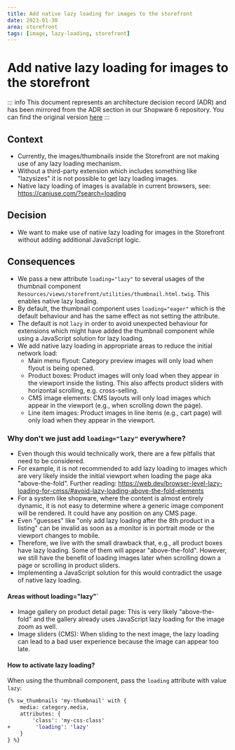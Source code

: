 ```yaml
---
title: Add native lazy loading for images to the storefront
date: 2023-01-30
area: storefront
tags: [image, lazy-loading, storefront]
---
```


# Add native lazy loading for images to the storefront

::: info
This document represents an architecture decision record (ADR) and has been mirrored from the ADR section in our Shopware 6 repository.
You can find the original version [here](https://github.com/shopware/shopware/blob/trunk/adr/2023-01-30-image-lazy-loading.md)
:::

## Context

* Currently, the images/thumbnails inside the Storefront are not making use of any lazy loading mechanism. 
* Without a third-party extension which includes something like "lazysizes" it is not possible to get lazy loading images.
* Native lazy loading of images is available in current browsers, see: https://caniuse.com/?search=loading

## Decision

* We want to make use of native lazy loading for images in the Storefront without adding additional JavaScript logic.

## Consequences

* We pass a new attribute `loading="lazy"` to several usages of the thumbnail component `Resources/views/storefront/utilities/thumbnail.html.twig`. This enables native lazy loading.
* By default, the thumbnail component uses `loading="eager"` which is the default behaviour and has the same effect as not setting the attribute.
* The default is not `lazy` in order to avoid unexpected behaviour for extensions which might have added the thumbnail component while using a JavaScript solution for lazy loading.
* We add native lazy loading in appropriate areas to reduce the initial network load:
    * Main menu flyout: Category preview images will only load when flyout is being opened.
    * Product boxes: Product images will only load when they appear in the viewport inside the listing. This also affects product sliders with horizontal scrolling, e.g. cross-selling.
    * CMS image elements: CMS layouts will only load images which appear in the viewport (e.g., when scrolling down the page).
    * Line item images: Product images in line items (e.g., cart page) will only load when they appear in the viewport.

### Why don't we just add `loading="lazy"` everywhere?

* Even though this would technically work, there are a few pitfalls that need to be considered. 
* For example, it is not recommended to add lazy loading to images which are very likely inside the initial viewport when loading the page aka "above-the-fold". Further reading: https://web.dev/browser-level-lazy-loading-for-cmss/#avoid-lazy-loading-above-the-fold-elements
* For a system like shopware, where the content is almost entirely dynamic, it is not easy to determine where a generic image component will be rendered. It could have any position on any CMS page.
* Even "guesses" like "only add lazy loading after the 8th product in a listing" can be invalid as soon as a monitor is in portrait mode or the viewport changes to mobile.
* Therefore, we live with the small drawback that, e.g., all product boxes have lazy loading. Some of them will appear "above-the-fold". However, we still have the benefit of loading images later when scrolling down a page or scrolling in product sliders. 
* Implementing a JavaScript solution for this would contradict the usage of native lazy loading.

#### Areas without loading="lazy"`

* Image gallery on product detail page: This is very likely "above-the-fold" and the gallery already uses JavaScript lazy loading for the image zoom as well.
* Image sliders (CMS): When sliding to the next image, the lazy loading can lead to a bad user experience because the image can appear too late.

#### How to activate lazy loading?

When using the thumbnail component, pass the `loading` attribute with value `lazy`:

```diff
{% sw_thumbnails 'my-thumbnail' with {
    media: category.media,
    attributes: {
        'class': 'my-css-class'
+        'loading': 'lazy'
    }
} %}
```
